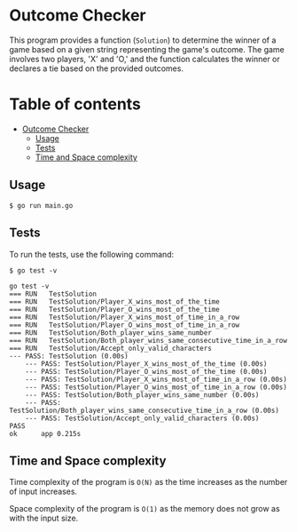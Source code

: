 # Outcome Checker

This program provides a function (`Solution`) to determine the winner of a game based on a given string representing the game's outcome. The game involves two players, 'X' and 'O,' and the function calculates the winner or declares a tie based on the provided outcomes.

# Table of contents

- [Outcome Checker](#outcome-checker)
  - [Usage](#usage)
  - [Tests](#tests)
  - [Time and Space complexity](#time-and-space-complexity)

## Usage

```shell
$ go run main.go
```

## Tests

To run the tests, use the following command:

```shell
$ go test -v

go test -v
=== RUN   TestSolution
=== RUN   TestSolution/Player_X_wins_most_of_the_time
=== RUN   TestSolution/Player_O_wins_most_of_the_time
=== RUN   TestSolution/Player_X_wins_most_of_time_in_a_row
=== RUN   TestSolution/Player_O_wins_most_of_time_in_a_row
=== RUN   TestSolution/Both_player_wins_same_number
=== RUN   TestSolution/Both_player_wins_same_consecutive_time_in_a_row
=== RUN   TestSolution/Accept_only_valid_characters
--- PASS: TestSolution (0.00s)
    --- PASS: TestSolution/Player_X_wins_most_of_the_time (0.00s)
    --- PASS: TestSolution/Player_O_wins_most_of_the_time (0.00s)
    --- PASS: TestSolution/Player_X_wins_most_of_time_in_a_row (0.00s)
    --- PASS: TestSolution/Player_O_wins_most_of_time_in_a_row (0.00s)
    --- PASS: TestSolution/Both_player_wins_same_number (0.00s)
    --- PASS: TestSolution/Both_player_wins_same_consecutive_time_in_a_row (0.00s)
    --- PASS: TestSolution/Accept_only_valid_characters (0.00s)
PASS
ok  	app	0.215s
```

## Time and Space complexity

Time complexity of the program is `O(N)` as the time increases as the number of input increases.

Space complexity of the program is `O(1)` as the memory does not grow as with the input size.